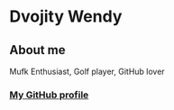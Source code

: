 # Dvojity Wendy

## About me

Mufk Enthusiast, Golf player, GitHub lover

### [My GitHub profile](https://github.com/dvojitywendy)
